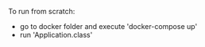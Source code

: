 To run from scratch:
  * go to docker folder and execute 'docker-compose up'
  * run 'Application.class'